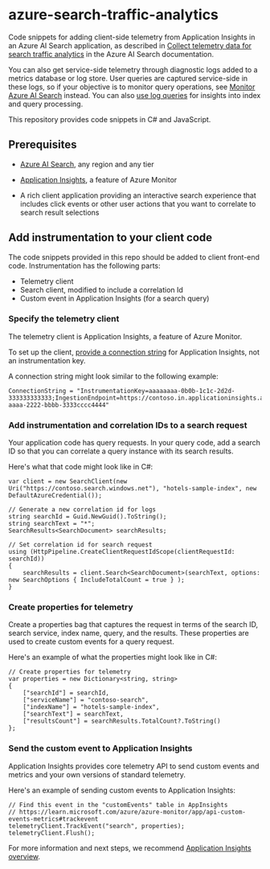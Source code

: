 # azure-search-traffic-analytics

Code snippets for adding client-side telemetry from Application Insights in an Azure AI Search application, as described in [Collect telemetry data for search traffic analytics](/azure/search/search-traffic-analytics) in the Azure AI Search documentation.

You can also get service-side telemetry through diagnostic logs added to a metrics database or log store. User queries are captured service-side in these logs, so if your objective is to monitor query operations, see [Monitor Azure AI Search](/azure/search/monitor-azure-cognitive-search) instead. You can also [use log queries](/azure/azure-monitor/logs/queries) for insights into index and query processing.

This repository provides code snippets in C# and JavaScript.

## Prerequisites

- [Azure AI Search](/azure/search/search-create-service-portal), any region and any tier

- [Application Insights](/azure/azure-monitor/app/create-workspace-resource), a feature of Azure Monitor

- A rich client application providing an interactive search experience that includes click events or other user actions that you want to correlate to search result selections

## Add instrumentation to your client code

The code snippets provided in this repo should be added to client front-end code. Instrumentation has the following parts:

- Telemetry client
- Search client, modified to include a correlation Id
- Custom event in Application Insights (for a search query)

### Specify the telemetry client

The telemetry client is Application Insights, a feature of Azure Monitor.

To set up the client, [provide a connection string](https://learn.microsoft.com/azure/azure-monitor/app/migrate-from-instrumentation-keys-to-connection-strings) for Application Insights, not an instrumentation key.

A connection string might look similar to the following example:

```
ConnectionString = "InstrumentationKey=aaaaaaaa-0b0b-1c1c-2d2d-333333333333;IngestionEndpoint=https://contoso.in.applicationinsights.azure.com/;LiveEndpoint=https://contoso.livediagnostics.monitor.azure.com/;ApplicationId=00001111-aaaa-2222-bbbb-3333cccc4444"
```

### Add instrumentation and correlation IDs to a search request

Your application code has query requests. In your query code, add a search ID so that you can correlate a query instance with its search results.

Here's what that code might look like in C#:

```dotnet
var client = new SearchClient(new Uri("https://contoso.search.windows.net"), "hotels-sample-index", new DefaultAzureCredential());

// Generate a new correlation id for logs
string searchId = Guid.NewGuid().ToString();
string searchText = "*";
SearchResults<SearchDocument> searchResults;

// Set correlation id for search request
using (HttpPipeline.CreateClientRequestIdScope(clientRequestId: searchId))
{
    searchResults = client.Search<SearchDocument>(searchText, options: new SearchOptions { IncludeTotalCount = true } );
}
```

### Create properties for telemetry

Create a properties bag that captures the request in terms of the search ID, search service, index name, query, and the results. These properties are used to create custom events for a query request.

Here's an example of what the properties might look like in C#:

```dotnet
// Create properties for telemetry
var properties = new Dictionary<string, string>
{
    ["searchId"] = searchId,
    ["serviceName"] = "contoso-search",
    ["indexName"] = "hotels-sample-index",
    ["searchText"] = searchText,
    ["resultsCount"] = searchResults.TotalCount?.ToString()
};
```

### Send the custom event to Application Insights

Application Insights provides core telemetry API to send custom events and metrics and your own versions of standard telemetry.

Here's an example of sending custom events to Application Insights:

```dotnet
// Find this event in the "customEvents" table in AppInsights
// https://learn.microsoft.com/azure/azure-monitor/app/api-custom-events-metrics#trackevent
telemetryClient.TrackEvent("search", properties);
telemetryClient.Flush();
```

For more information and next steps, we recommend [Application Insights overview](https://learn.microsoft.com/azure/azure-monitor/app/app-insights-overview#frequently-asked-questions).